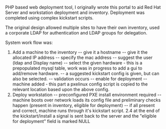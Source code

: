 PHP based web deployment tool, I originally wrote this portal to aid Red Hat Server and workstation deployment and inventory.
Deployment was completed  using complex kickstart scripts.

The original design allowed multiple sites to have their own inventory, used a corporate LDAP for authentication and LDAP groups for delegation.

System work flow was:
1. Add a machine to the inventory
-- give it a hostname
-- give it the allocated IP address
-- specify the mac address
-- suggest the user (ldap and Display name)
-- select the given hardware - this is a prepopulated mysql table, work was in progress to add a gui to add/remove hardware.
-- a suggested kickstart config is given, but can also be selected.
-- validation occurs
-- enable for deployment
-- machine added - this part a pxelinux config script is copied to the relevant location based upon the above config.
2. Deploy workstation
-- preconfigured PXE install environment required 
-- machine boots over network loads its config file and preliminary checks happen (present in inventory, eligible for deployment)
-- if all present and correct, machine runs through it's kickstart script.
2.4 at the end of the kickstart/install a signal is sent back to the server and the "eligible for deployment" field is marked NULL



